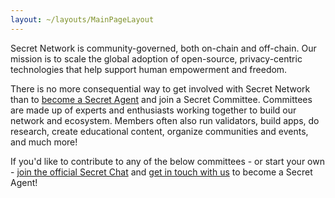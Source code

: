 ```yaml
---
layout: ~/layouts/MainPageLayout
---
```


<template v-slot:title>

## Secret Network Committees

</template>

<slim-column>

Secret Network is community-governed, both on-chain and off-chain. Our mission is to scale the global adoption of open-source, privacy-centric technologies that help support human empowerment and freedom.

There is no more consequential way to get involved with Secret Network than to [become a Secret Agent](https://airtable.com/shr6FPA7SW6p2gDTY) and join a Secret Committee. Committees are made up of experts and enthusiasts working together to build our network and ecosystem. Members often also run validators, build apps, do research, create educational content, organize communities and events, and much more!

If you'd like to contribute to any of the below committees - or start your own - [join the official Secret Chat](https://chat.scrt.network) and [get in touch with us](https://airtable.com/shr6FPA7SW6p2gDTY) to become a Secret Agent!

</slim-column>

<card-holder>

<committee-card orange>

<template v-slot:header>

### Devs

Meetings

Mondays, 4pm UTC

[Join](https://airtable.com/shr6FPA7SW6p2gDTY)

</template>

<template v-slot:body>

##### Purpose

Engineering a secret source of truth.

##### Goals

- Onboarding valuable contributors
- Building useful secret apps together

##### Responsibilities

Improving documentation for developers.

##### Initiatives

Hackathons.

</template>

</committee-card>

<committee-card green>

<template v-slot:header>

### Education

Meetings

Thursdays, 4pm UTC

[Join](https://airtable.com/shr6FPA7SW6p2gDTY)

</template>

<template v-slot:body>

##### Purpose

Helping anyone understand the importance of programmable privacy.

##### Goals

- Producing relevant and accessible content.
- Clarifying Secret Network and our technologies.
- Advancing privacy as a public good.

##### Responsibilities

Creating effective content efficiently.

##### Initiatives

Secret Foundation Wiki.

</template>

</committee-card>

<committee-card purple>

<template v-slot:header>

### Awareness

Meetings

Mondays, 5pm UTC

[Join](https://airtable.com/shr6FPA7SW6p2gDTY)

</template>

<template v-slot:body>

##### Purpose

Amplifying our network and our materials in order to drive adoption and community growth.

##### Goals

- Increasing brand awareness.
- Identifying important channels and communities.
- Connecting with high-leverage individuals and organizations.

##### Responsibilities

Disseminating and amplifying relevant content.

##### Initiatives

- Secret branding.
- Community outreach.
- Supporting Sharing Secrets and other content initiatives.

</template>

</committee-card>

<committee-card blue>

<template v-slot:header>

### Puzzle

Meetings

Tuesdays 4PM UTC

[Join](https://airtable.com/shr6FPA7SW6p2gDTY)

</template>

<template v-slot:body>

##### Purpose

To facilitate opportunities for collaboration between the community and Puzzle. 

##### Goals

- Collect feedback and feature requests for Puzzle.
- Determine the biggest pain points users are having with Puzzle.
- Implement features that empower users, committees, and other ecosystem participants.

##### Responsibilities

Making sure Puzzle develpment continues to fullfil community needs.

</template>

</committee-card>

<committee-card red>

<template v-slot:header>

### Governance

Meetings

Wednesdays, 4pm UTC

[Join](https://airtable.com/shr6FPA7SW6p2gDTY)

</template>

<template v-slot:body>

##### Purpose

Facilitating coordination of Secret Network participants.

##### Goals

- Promoting transparent collaboration.
- Inviting everyone to join our community.
- Communicating about proposals, voting, etc.

##### Responsibilities

Making decisions cooperatively.

##### Initiatives

Discussing project updates and governance issues.

</template>

</committee-card>

<committee-card blue>

<template v-slot:header>

### Website / Design

Meetings

Fridays, 4pm UTC

[Join](https://airtable.com/shr6FPA7SW6p2gDTY)

</template>

<template v-slot:body>

##### Purpose

- To oversee ongoing build and maintainence of scrt.network

##### Goals

- An ongoing website and design roadmap
- Weekly reviews of current build and of latest Figma's
- An engaged group of members that represents the community as a whole

##### Responsibilities

- Provide a link between the broader community and the website developers and designers
- Provide ideation and feedback for developers and designers
- Provide community endorsement for website and design initiatives, both volunteer and paid
- Provide oversight of community fund spends for the website

</template>

</committee-card>

</card-holder>
